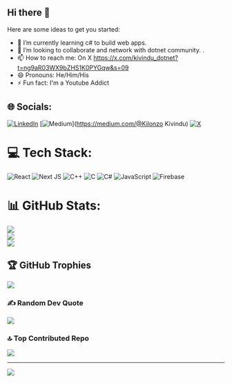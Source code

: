 ## Hi there 👋
Here are some ideas to get you started:

- 🌱 I’m currently learning  c# to build web apps.
- 👯 I’m looking to collaborate and network with dotnet community. .
- 📫 How to reach me: On X https://x.com/kivindu_dotnet?t=ng9aR03WX9bZHS1K0PYGqw&s=09
- 😄 Pronouns: He/Him/His
- ⚡ Fun fact: I'm a Youtube Addict 


## 🌐 Socials:
[![LinkedIn](https://img.shields.io/badge/LinkedIn-%230077B5.svg?logo=linkedin&logoColor=white)](https://linkedin.com/in/william-kivindu-4b0a83287) [![Medium](https://img.shields.io/badge/Medium-12100E?logo=medium&logoColor=white)](https://medium.com/@Kilonzo Kivindu) [![X](https://img.shields.io/badge/X-black.svg?logo=X&logoColor=white)](https://x.com/@kivindu_dotnet) 

# 💻 Tech Stack:
![React](https://img.shields.io/badge/react-%2320232a.svg?style=for-the-badge&logo=react&logoColor=%2361DAFB) ![Next JS](https://img.shields.io/badge/Next-black?style=for-the-badge&logo=next.js&logoColor=white) ![C++](https://img.shields.io/badge/c++-%2300599C.svg?style=for-the-badge&logo=c%2B%2B&logoColor=white) ![C](https://img.shields.io/badge/c-%2300599C.svg?style=for-the-badge&logo=c&logoColor=white) ![C#](https://img.shields.io/badge/c%23-%23239120.svg?style=for-the-badge&logo=csharp&logoColor=white) ![JavaScript](https://img.shields.io/badge/javascript-%23323330.svg?style=for-the-badge&logo=javascript&logoColor=%23F7DF1E) ![Firebase](https://img.shields.io/badge/firebase-%23039BE5.svg?style=for-the-badge&logo=firebase)
# 📊 GitHub Stats:
![](https://github-readme-stats.vercel.app/api?username=william2032&theme=dracula&hide_border=false&include_all_commits=false&count_private=false)<br/>
![](https://github-readme-streak-stats.herokuapp.com/?user=william2032&theme=dracula&hide_border=false)<br/>
![](https://github-readme-stats.vercel.app/api/top-langs/?username=william2032&theme=dracula&hide_border=false&include_all_commits=false&count_private=false&layout=compact)

## 🏆 GitHub Trophies
![](https://github-profile-trophy.vercel.app/?username=william2032&theme=dracula&no-frame=false&no-bg=true&margin-w=4)

### ✍️ Random Dev Quote
![](https://quotes-github-readme.vercel.app/api?type=horizontal&theme=radical)

### 🔝 Top Contributed Repo
![](https://github-contributor-stats.vercel.app/api?username=william2032&limit=5&theme=dracula&combine_all_yearly_contributions=true)

---
[![](https://visitcount.itsvg.in/api?id=william2032&icon=0&color=12)](https://visitcount.itsvg.in)

<!-- Proudly created with GPRM ( https://gprm.itsvg.in ) -->
